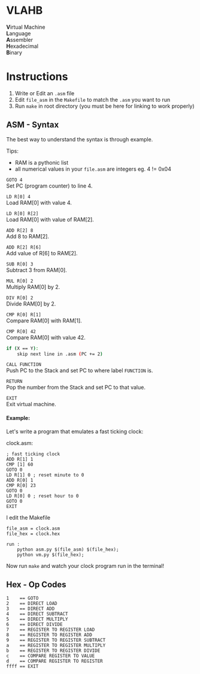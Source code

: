 # VLAHB
**V**irtual Machine <br>
**L**anguage <br>
**A**ssembler <br>
**H**exadecimal <br>
**B**inary <br>

# Instructions
1. Write or Edit an `.asm` file
2. Edit `file_asm` in the `Makefile` to match the `.asm` you want to run
3. Run `make` in root directory (you must be here for linking to work properly)

## ASM - Syntax
The best way to understand the syntax is through example.

Tips:
- RAM is a pythonic list
- all numerical values in your `file.asm` are integers eg. 4 != 0x04

`GOTO 4`<br>
Set PC (program counter) to line 4.

`LD R[0] 4`<br>
Load RAM[0] with value 4.

`LD R[0] R[2]`<br>
Load RAM[0] with value of RAM[2].

`ADD R[2] 8`<br>
Add 8 to RAM[2].

`ADD R[2] R[6]`<br>
Add value of R[6] to RAM[2].

`SUB R[0] 3`<br>
Subtract 3 from RAM[0].

`MUL R[0] 2`<br>
Multiply RAM[0] by 2.

`DIV R[0] 2`<br>
Divide RAM[0] by 2.

`CMP R[0] R[1]`<br>
Compare RAM[0] with RAM[1].

`CMP R[0] 42`<br>
Compare RAM[0] with value 42.

```bash
if (X == Y):
    skip next line in .asm (PC += 2)
```

`CALL FUNCTION`<br>
Push PC to the Stack and set PC to where label `FUNCTION` is.

`RETURN`<br>
Pop the number from the Stack and set PC to that value.

`EXIT`<br>
Exit virtual machine.

#### Example:

Let's write a program that emulates a fast ticking clock:

clock.asm:
```
; fast ticking clock
ADD R[1] 1
CMP [1] 60
GOTO 0
LD R[1] 0 ; reset minute to 0
ADD R[0] 1
CMP R[0] 23
GOTO 0
LD R[0] 0 ; reset hour to 0
GOTO 0
EXIT
```

I edit the Makefile

```
file_asm = clock.asm
file_hex = clock.hex

run :
	python asm.py $(file_asm) $(file_hex);
	python vm.py $(file_hex);
```

Now run `make` and watch your clock program run in the terminal!


## Hex - Op Codes

```
1    == GOTO
2    == DIRECT LOAD
3    == DIRECT ADD
4    == DIRECT SUBTRACT
5    == DIRECT MULTIPLY
6    == DIRECT DIVIDE
7    == REGISTER TO REGISTER LOAD
8    == REGISTER TO REGISTER ADD
9    == REGISTER TO REGISTER SUBTRACT
a    == REGISTER TO REGISTER MULTIPLY
b    == REGISTER TO REGISTER DIVIDE
c    == COMPARE REGISTER TO VALUE
d    == COMPARE REGISTER TO REGISTER
ffff == EXIT
```
